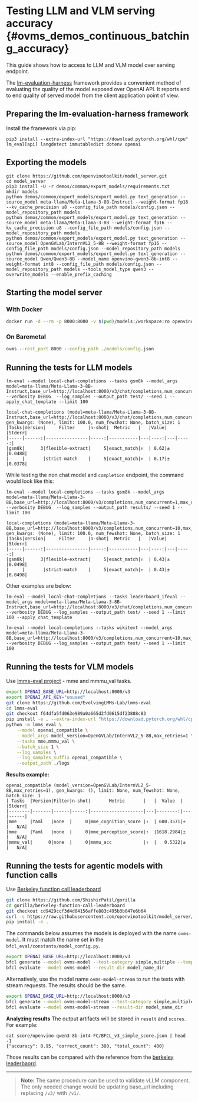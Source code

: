 # Testing LLM and VLM serving accuracy {#ovms_demos_continuous_batching_accuracy}

This guide shows how to access to LLM and VLM model over serving endpoint. 

The [lm-evaluation-harness](https://github.com/EleutherAI/lm-evaluation-harness) framework provides a convenient method of evaluating the quality of the model exposed over OpenAI API.
It reports end to end quality of served model from the client application point of view. 

## Preparing the lm-evaluation-harness framework 

Install the framework via pip:
```console
pip3 install --extra-index-url "https://download.pytorch.org/whl/cpu" lm_eval[api] langdetect immutabledict dotenv openai
```

## Exporting the models
```console
git clone https://github.com/openvinotoolkit/model_server.git
cd model_server
pip3 install -U -r demos/common/export_models/requirements.txt
mkdir models 
python demos/common/export_models/export_model.py text_generation --source_model meta-llama/Meta-Llama-3-8B-Instruct --weight-format fp16 --kv_cache_precision u8 --config_file_path models/config.json --model_repository_path models
python demos/common/export_models/export_model.py text_generation --source_model meta-llama/Meta-Llama-3-8B --weight-format fp16 --kv_cache_precision u8 --config_file_path models/config.json --model_repository_path models
python demos/common/export_models/export_model.py text_generation --source_model OpenGVLab/InternVL2_5-8B --weight-format fp16 --config_file_path models/config.json --model_repository_path models
python demos/common/export_models/export_model.py text_generation --source_model Qwen/Qwen3-8B --model_name openvino-qwen3-8b-int8 --weight-format int8 --config_file_path models/config.json --model_repository_path models --tools_model_type qwen3 --overwrite_models --enable_prefix_caching
```

## Starting the model server

### With Docker
```bash
docker run -d --rm -p 8000:8000 -v $(pwd)/models:/workspace:ro openvino/model_server:latest --rest_port 8000 --config_path /workspace/config.json
```

### On Baremetal
```bat
ovms --rest_port 8000 --config_path ./models/config.json
```

## Running the tests for LLM models

```console
lm-eval --model local-chat-completions --tasks gsm8k --model_args model=meta-llama/Meta-Llama-3-8B-Instruct,base_url=http://localhost:8000/v3/chat/completions,num_concurrent=1,max_retries=3,tokenized_requests=False --verbosity DEBUG  --log_samples --output_path test/ --seed 1 --apply_chat_template --limit 100

local-chat-completions (model=meta-llama/Meta-Llama-3-8B-Instruct,base_url=http://localhost:8000/v3/chat/completions,num_concurrent=10,max_retries=3,tokenized_requests=False), gen_kwargs: (None), limit: 100.0, num_fewshot: None, batch_size: 1
|Tasks|Version|     Filter     |n-shot|  Metric   |   |Value|   |Stderr|
|-----|------:|----------------|-----:|-----------|---|----:|---|-----:|
|gsm8k|      3|flexible-extract|     5|exact_match|↑  | 0.62|±  |0.0488|
|     |       |strict-match    |     5|exact_match|↑  | 0.17|±  |0.0378|
```

While testing the non chat model and `completion` endpoint, the command would look like this:

```console
lm-eval --model local-completions --tasks gsm8k --model_args model=meta-llama/Meta-Llama-3-8B,base_url=http://localhost:8000/v3/completions,num_concurrent=1,max_retries=3,tokenized_requests=False --verbosity DEBUG  --log_samples --output_path results/ --seed 1 --limit 100

local-completions (model=meta-llama/Meta-Llama-3-8B,base_url=http://localhost:8000/v3/completions,num_concurrent=10,max_retries=3,tokenized_requests=False), gen_kwargs: (None), limit: 100.0, num_fewshot: None, batch_size: 1
|Tasks|Version|     Filter     |n-shot|  Metric   |   |Value|   |Stderr|
|-----|------:|----------------|-----:|-----------|---|----:|---|-----:|
|gsm8k|      3|flexible-extract|     5|exact_match|↑  | 0.43|±  |0.0498|
|     |       |strict-match    |     5|exact_match|↑  | 0.43|±  |0.0498|
```

Other examples are below:

```console
lm-eval --model local-chat-completions --tasks leaderboard_ifeval --model_args model=meta-llama/Meta-Llama-3-8B-Instruct,base_url=http://localhost:8000/v3/chat/completions,num_concurrent=10,max_retries=3,tokenized_requests=False --verbosity DEBUG --log_samples --output_path test/ --seed 1 --limit 100 --apply_chat_template  
```

```console
lm-eval --model local-completions --tasks wikitext --model_args model=meta-llama/Meta-Llama-3-8B,base_url=http://localhost:8000/v3/completions,num_concurrent=10,max_retries=3,tokenized_requests=False --verbosity DEBUG --log_samples --output_path test/ --seed 1 --limit 100
```

## Running the tests for VLM models

Use [lmms-eval project](https://github.com/EvolvingLMMs-Lab/lmms-eval) - mme and mmmu_val tasks. 

```bash
export OPENAI_BASE_URL=http://localhost:8000/v3
export OPENAI_API_KEY="unused"
git clone https://github.com/EvolvingLMMs-Lab/lmms-eval
cd lmms-eval
git checkout f64dfa5fd063e989a0a665d2fd0615df23888c83
pip install -e . --extra-index-url "https://download.pytorch.org/whl/cpu"
python -m lmms_eval \
    --model openai_compatible \
    --model_args model_version=OpenGVLab/InternVL2_5-8B,max_retries=1 \
    --tasks mme,mmmu_val \
    --batch_size 1 \
    --log_samples \
    --log_samples_suffix openai_compatible \
    --output_path ./logs
```

**Results example:**

```text
openai_compatible (model_version=OpenGVLab/InternVL2_5-8B,max_retries=1), gen_kwargs: (), limit: None, num_fewshot: None, batch_size: 1
| Tasks  |Version|Filter|n-shot|       Metric       |   |  Value  |   |Stderr|
|--------|-------|------|-----:|--------------------|---|--------:|---|------|
|mme     |Yaml   |none  |     0|mme_cognition_score |↑  | 600.3571|±  |   N/A|
|mme     |Yaml   |none  |     0|mme_perception_score|↑  |1618.2984|±  |   N/A|
|mmmu_val|      0|none  |     0|mmmu_acc            |↑  |   0.5322|±  |   N/A|

```


## Running the tests for agentic models with function calls

Use [Berkeley function call leaderboard ](https://github.com/ShishirPatil/gorilla/tree/main/berkeley-function-call-leaderboard)


```bash
git clone https://github.com/ShishirPatil/gorilla
cd gorilla/berkeley-function-call-leaderboard
git checkout cd9429ccf3d4d04156affe883c495b3b047e6b64
curl -s https://raw.githubusercontent.com/openvinotoolkit/model_server/refs/heads/main/demos/continuous_batching/accuracy/gorilla.patch | git apply -v
pip install -e . 
```
The commands below assumes the models is deployed with the name `ovms-model`. It must match the name set in the `bfcl_eval/constants/model_config.py`.
```bash
export OPENAI_BASE_URL=http://localhost:8000/v3
bfcl generate --model ovms-model --test-category simple,multiple --temperature 0.0 --num-threads 100 -o --result-dir model_name_dir
bfcl evaluate --model ovms-model --result-dir model_name_dir 
```

Alternatively, use the model name `ovms-model-stream` to run the tests with stream requests. The results should be the same.
```bash
export OPENAI_BASE_URL=http://localhost:8000/v3
bfcl generate --model ovms-model-stream --test-category simple,multiple --temperature 0.0 --num-threads 100 -o --result-dir model_name_dir
bfcl evaluate --model ovms-model-stream --result-dir model_name_dir 
```

**Analyzing results**
The output artifacts will be stored in `result` and `scores`. For example:

```text
cat score/openvino-qwen3-8b-int4-FC/BFCL_v3_simple_score.json | head -1
{"accuracy": 0.95, "correct_count": 380, "total_count": 400}
```
Those results can be compared with the reference from the [berkeley leaderbaord](https://gorilla.cs.berkeley.edu/leaderboard.html#leaderboard).

---

> **Note:** The same procedure can be used to validate vLLM component. The only needed change would be updating base_url including replacing `/v3/` with `/v1/`.  



